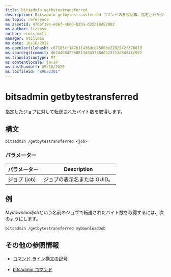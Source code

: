 ```yaml
---
title: bitsadmin getbytestransferred
description: Bitsadmin getbytestransferred コマンドの参照記事。指定されたジョブで転送されたバイト数を取得します。
ms.topic: reference
ms.assetid: 47bbf184-e06f-4be0-b2ba-d32b10d82002
ms.author: lizross
author: eross-msft
manager: mtillman
ms.date: 10/16/2017
ms.openlocfilehash: c67185ff147611436dcb75803e2282542f376019
ms.sourcegitcommit: db2d46842c68813d043738d6523f13d8454fc972
ms.translationtype: MT
ms.contentlocale: ja-JP
ms.lasthandoff: 09/10/2020
ms.locfileid: "89632301"
---
```

# <a name="bitsadmin-getbytestransferred"></a>bitsadmin getbytestransferred

指定したジョブに対して転送されたバイト数を取得します。

## <a name="syntax"></a>構文

```
bitsadmin /getbytestransferred <job>
```

### <a name="parameters"></a>パラメーター

| パラメーター | Description |
| -------------- | -------------- |
| ジョブ (job) | ジョブの表示名または GUID。 |

## <a name="examples"></a>例

*Mydownloadjob*という名前のジョブで転送されたバイト数を取得するには、次のようにします。

```
bitsadmin /getbytestransferred myDownloadJob
```

## <a name="additional-references"></a>その他の参照情報

- [コマンド ライン構文の記号](command-line-syntax-key.md)

- [bitsadmin コマンド](bitsadmin.md)
